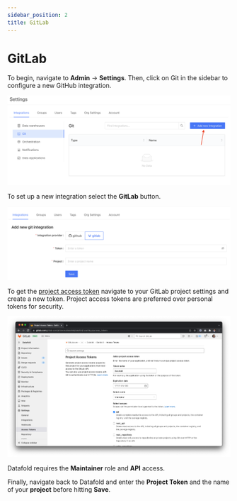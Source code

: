 ```yaml
---
sidebar_position: 2
title: GitLab
---
```

# GitLab

To begin, navigate to **Admin** -> **Settings**. Then, click on Git in the sidebar to configure a new GitHub integration.

![](../../../../static/img/github_setup.png)

To set up a new integration select the **GitLab** button.

![](../../../../static/img/gitlab_setup.png)

To get the [project access token](https://docs.gitlab.com/ee/user/project/settings/project\_access\_tokens.html) navigate to your GitLab project settings and create a new token. Project access tokens are preferred over personal tokens for security.

![](../../../../static/img/gitlab_access_token.png)

Datafold requires the **Maintainer** role and **API** access. 

Finally, navigate back to Datafold and enter the **Project Token** and the name of your **project** before hitting **Save**. 